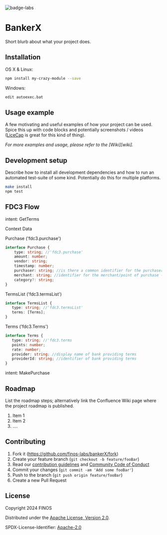 ![badge-labs](https://user-images.githubusercontent.com/327285/230928932-7c75f8ed-e57b-41db-9fb7-a292a13a1e58.svg)

# BankerX

Short blurb about what your project does.

## Installation

OS X & Linux:

```sh
npm install my-crazy-module --save
```

Windows:

```sh
edit autoexec.bat
```

## Usage example

A few motivating and useful examples of how your project can be used. Spice this up with code blocks and potentially screenshots / videos ([LiceCap](https://www.cockos.com/licecap/) is great for this kind of thing).

_For more examples and usage, please refer to the [Wiki][wiki]._

## Development setup

Describe how to install all development dependencies and how to run an automated test-suite of some kind. Potentially do this for multiple platforms.

```sh
make install
npm test
```

## FDC3 Flow

intent: GetTerms

Context Data

Purchase ('fdc3.purchase')

```ts
interface Purchase {
    type: string; //'fdc3.purchase'
    amount: number;
    vendor: string;
    timestamp: number;
    purchaser: string; //is there a common identifier for the purchaser?  do we even want to include this (or is this too much PII)?
    merchant: string; //identifier for the merchant/point of purchase - is there a common identifier
    category?: string;
}
```

TermsList ('fdc3.termsList')

```ts
interface TermsList {
   type: string; //'fdc3.termsList'
   terms: [Terms];
}
```

Terms ('fdc3.Terms')

```ts
interface Terms {
   type: string; //'fdc3.terms
   points: number;
   rate: number;
   provider: string; //display name of bank providing terms
   providerId: string; //identifier of bank providing terms
}
```

intent: MakePurchase


## Roadmap

List the roadmap steps; alternatively link the Confluence Wiki page where the project roadmap is published.

1. Item 1
2. Item 2
3. ....

## Contributing

1. Fork it (<https://github.com/finos-labs/bankerX/fork>)
2. Create your feature branch (`git checkout -b feature/fooBar`)
3. Read our [contribution guidelines](.github/CONTRIBUTING.md) and [Community Code of Conduct](https://www.finos.org/code-of-conduct)
4. Commit your changes (`git commit -am 'Add some fooBar'`)
5. Push to the branch (`git push origin feature/fooBar`)
6. Create a new Pull Request

## License

Copyright 2024 FINOS

Distributed under the [Apache License, Version 2.0](http://www.apache.org/licenses/LICENSE-2.0).

SPDX-License-Identifier: [Apache-2.0](https://spdx.org/licenses/Apache-2.0)
